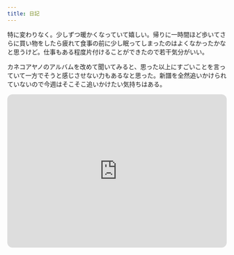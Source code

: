 ```yaml
---
title: 日記
---
```


特に変わりなく。少しずつ暖かくなっていて嬉しい。帰りに一時間ほど歩いてさらに買い物をしたら疲れて食事の前に少し眠ってしまったのはよくなかったかなと思うけど。仕事もある程度片付けることができたので若干気分がいい。

カネコアヤノのアルバムを改めて聞いてみると、思った以上にすごいことを言っていて一方でそうと感じさせない力もあるなと思った。新譜を全然追いかけられていないので今週はそこそこ追いかけたい気持ちはある。

<iframe style="border-radius:12px" src="https://open.spotify.com/embed/track/3y2IcwREgy7pd5a7BxZ5Ot?utm_source=generator" width="100%" height="352" frameBorder="0" allowfullscreen="" allow="autoplay; clipboard-write; encrypted-media; fullscreen; picture-in-picture" loading="lazy"></iframe>
